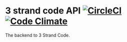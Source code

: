 3 strand code API [![CircleCI](https://img.shields.io/circleci/project/3-strand-code/3sc-api.svg?style=flat-square)](https://circleci.com/gh/3-strand-code/3sc-api) [![Code Climate](https://img.shields.io/codeclimate/github/3-strand-code/3sc-api.svg?style=flat-square)](https://codeclimate.com/github/3-strand-code/3sc-api)
=======

The backend to 3 Strand Code.

[3SC API]: http://threesc-api.herokuapp.com/docs

